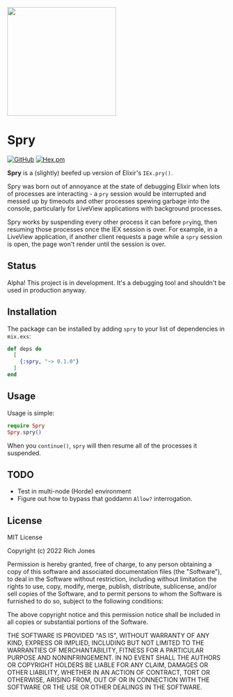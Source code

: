 <img src="https://i.imgur.com/rhSGPbb.png" height="250px" />

# Spry
[![GitHub](https://img.shields.io/github/stars/Miserlou/Spry?style=social)](https://github.com/Miserlou/Spry)
[![Hex.pm](https://img.shields.io/hexpm/v/spry.svg)](https://hex.pm/packages/spry)

**Spry** is a (slightly) beefed up version of Elixir's `IEx.pry()`.

Spry was born out of annoyance at the state of debugging Elixir when lots of processes are interacting - a `pry` session would be interrupted and messed up by timeouts and other processes spewing garbage into the console, particularly for LiveView applications with background processes.

Spry works by suspending every other process it can before `pry`ing, then resuming those processes once the IEX session is over. For example, in a LiveView application, if another client requests a page while a `spry` session is open, the page won't render until the session is over.

## Status
Alpha! This project is in development. It's a debugging tool and shouldn't be used in production anyway.

## Installation

The package can be installed by adding `spry` to your list of dependencies in `mix.exs`:

```elixir
def deps do
  [
    {:spry, "~> 0.1.0"}
  ]
end
```

## Usage

Usage is simple:

```elixir
require Spry
Spry.spry()
```

When you `continue()`, `spry` will then resume all of the processes it suspended.

## TODO

- Test in multi-node (Horde) environment
- Figure out how to bypass that goddamn `Allow?` interrogation.

## License

MIT License

Copyright (c) 2022 Rich Jones

Permission is hereby granted, free of charge, to any person obtaining a copy
of this software and associated documentation files (the "Software"), to deal
in the Software without restriction, including without limitation the rights
to use, copy, modify, merge, publish, distribute, sublicense, and/or sell
copies of the Software, and to permit persons to whom the Software is
furnished to do so, subject to the following conditions:

The above copyright notice and this permission notice shall be included in all
copies or substantial portions of the Software.

THE SOFTWARE IS PROVIDED "AS IS", WITHOUT WARRANTY OF ANY KIND, EXPRESS OR
IMPLIED, INCLUDING BUT NOT LIMITED TO THE WARRANTIES OF MERCHANTABILITY,
FITNESS FOR A PARTICULAR PURPOSE AND NONINFRINGEMENT. IN NO EVENT SHALL THE
AUTHORS OR COPYRIGHT HOLDERS BE LIABLE FOR ANY CLAIM, DAMAGES OR OTHER
LIABILITY, WHETHER IN AN ACTION OF CONTRACT, TORT OR OTHERWISE, ARISING FROM,
OUT OF OR IN CONNECTION WITH THE SOFTWARE OR THE USE OR OTHER DEALINGS IN THE
SOFTWARE.
